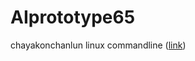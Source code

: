 # AIprototype65
chayakonchanlun
linux commandline ([link](https://github.com/chayakonchanlun/AIprototype65))